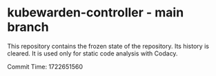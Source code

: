 # kubewarden-controller - main branch

This repository contains the frozen state of the repository.
Its history is cleared. It is used only for static code
analysis with Codacy.

Commit Time: 1722651560